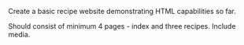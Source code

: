 Create a basic recipe website demonstrating HTML capabilities so far. 

Should consist of minimum 4 pages - index and three recipes. Include media. 
